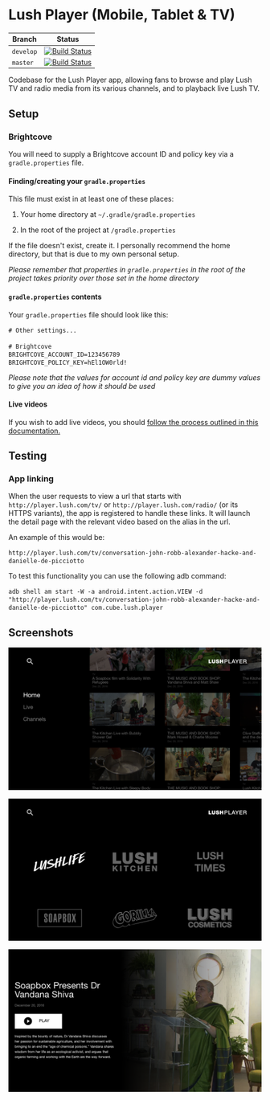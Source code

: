 # Lush Player (Mobile, Tablet & TV)


| Branch        | Status        |
| ------------- |:-------------:|
| `develop`     | [![Build Status](https://www.bitrise.io/app/b238aa77ecb45abd/status.svg?token=9lXKbf8tyylEWiJFS9Ddug&branch=develop)](https://www.bitrise.io/app/b238aa77ecb45abd) |
| `master`      | [![Build Status](https://www.bitrise.io/app/b238aa77ecb45abd/status.svg?token=9lXKbf8tyylEWiJFS9Ddug&branch=master)](https://www.bitrise.io/app/b238aa77ecb45abd) |

Codebase for the Lush Player app, allowing fans to browse and play Lush TV and radio media from its various channels, and to playback live Lush TV.

## Setup

### Brightcove

You will need to supply a Brightcove account ID and policy key via a  `gradle.properties` file.

#### Finding/creating your `gradle.properties`

This file must exist in at least one of these places:

1. Your home directory at `~/.gradle/gradle.properties`

2. In the root of the project at `/gradle.properties`

If the file doesn't exist, create it. I personally recommend the home directory, but that is due to my own personal setup.

*Please remember that properties in `gradle.properties` in the root of the project takes priority over those set in the home directory*

#### `gradle.properties` contents

Your `gradle.properties` file should look like this:

```
# Other settings...

# Brightcove
BRIGHTCOVE_ACCOUNT_ID=123456789
BRIGHTCOVE_POLICY_KEY=hEl1OW0rld!
```

*Please note that the values for account id and policy key are dummy values to give you an idea of how it should be used*

#### Live videos

If you wish to add live videos, you should [follow the process outlined in this documentation.](docs/brightcove/Brightcove.md)

## Testing

### App linking

When the user requests to view a url that starts with `http://player.lush.com/tv/` or `http://player.lush.com/radio/` (or its HTTPS variants), the app is registered to handle these links. It will launch the detail page with the relevant video based on the alias in the url.

An example of this would be:

```
http://player.lush.com/tv/conversation-john-robb-alexander-hacke-and-danielle-de-picciotto
```

To test this functionality you can use the following adb command:

```
adb shell am start -W -a android.intent.action.VIEW -d "http://player.lush.com/tv/conversation-john-robb-alexander-hacke-and-danielle-de-picciotto" com.cube.lush.player
```

## Screenshots

![Main menu](.//screenshots/main.png "Main menu")

![Channels](.//screenshots/channels.png "Channels")

![Media details](./screenshots/details.png "Media details")